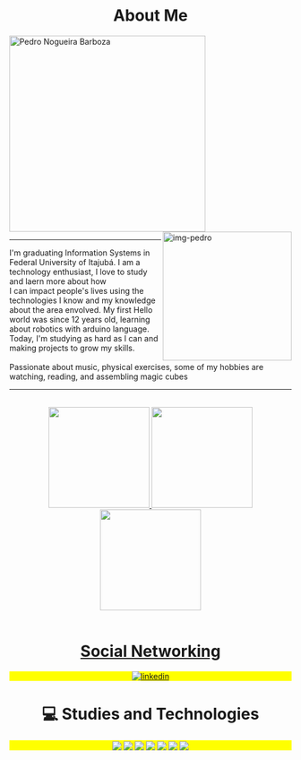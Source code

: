   <h1 align="center">                                                                                                                                                       
About Me </h1>


<img align="center" width="350" src="https://github.com/PedroNB10/PedroNB10/blob/main/name.svg" alt="Pedro Nogueira Barboza" />

<img align="right" height="230" alt="img-pedro"  src="https://github.com/PedroNB10/PedroNB10/blob/main/imagem%20programando.gif">

---


<p align="left">I'm graduating Information Systems in Federal University of Itajubá. I am a technology enthusiast, I love to study and laern more about how <br>I can impact people's lives using the technologies I know and
  my knowledge about the area envolved. My first Hello world was since 12 years old, learning about robotics with arduino language. Today, I'm studying as hard as I can and making projects to grow my skills.
<br>
<br>
 Passionate about music, physical exercises, some of my hobbies are watching, reading, and assembling magic cubes</p>

---






<!--
**PedroNB10/PedroNB10** is a ✨ _special_ ✨ repository because its `README.md` (this file) appears on your GitHub profile.

Here are some ideas to get you started:

- 🔭 I’m currently working on ...
- 🌱 I’m currently learning ...
- 👯 I’m looking to collaborate on ...
- 🤔 I’m looking for help with ...
- 💬 Ask me about ...
- 📫 How to reach me: ...
- 😄 Pronouns: ...
- ⚡ Fun fact: ...
-->


<br/>
<div align="center">
  <a href="https://github.com/PedroNB10">

  <img height="180em" src="https://github-readme-stats.vercel.app/api?username=PedroNB10&show_icons=true&bg_color=000&border_color=30A3DC&title_color=E94D5F&text_color=FFF&include_all_commits=true&count_private=true"/>
  <img height="180em" src="https://github-readme-stats.vercel.app/api/top-langs/?username=PedroNB10&hide=makefile,assembly,c%2B%2B,c%23,jupyter%20notebook&layout=compact&bg_color=000&border_color=30A3DC&title_color=E94D5F&text_color=FFF"/> 
  <img height="180em" src="https://github-profile-trophy.vercel.app/?username=PedroNB10&theme=algolia&no-frame=true&row=1&&margin-w=20&no-bg=true"/>
  
</div>
  
  <br/>
  
  <h1 align="center">                                                                                                                                                       
Social Networking </h1>
  
   
<p align="center" style="background:yellow">
<a href="https://www.linkedin.com/in/pedro-nogueira-barboza-2178ba211/" target="_blank">
</a>
<a href="https://www.linkedin.com/in/pedro-nogueira-barboza-2178ba211/" target="_blank">
  <img align="center" src="https://img.shields.io/badge/LinkedIn-000?style=for-the-badge&logo=linkedin&logoColor=0E76A8" alt="linkedin"/>
</a>

  
  

  
</p>
  

  
<h1 align="center">                                                                                                                                                       
💻 Studies and Technologies </h1>
  
  <p align="center" style="background:yellow">
 <img align="center" src="https://img.shields.io/badge/C-000?style=for-the-badge&logo=c"/>
 <img align="center" src="https://img.shields.io/badge/JavaScript-000?style=for-the-badge&logo=javascript"/>
   <img align="center" src="https://img.shields.io/badge/HTML5-000?style=for-the-badge&logo=html5"/>
   <img align="center" src="https://img.shields.io/badge/CSS3-000?style=for-the-badge&logo=css3&logoColor=264CE4"/>
   <img align="center" src="https://img.shields.io/badge/Python-000?style=for-the-badge&logo=python"/>
   <img align="center" src="https://img.shields.io/badge/Git-000?style=for-the-badge&logo=git"/>
   <img align="center" src="https://img.shields.io/badge/GitHub-000?style=for-the-badge&logo=github"/>


  </p>

    
  </div>
  
  


  
  

 



 
  
 
